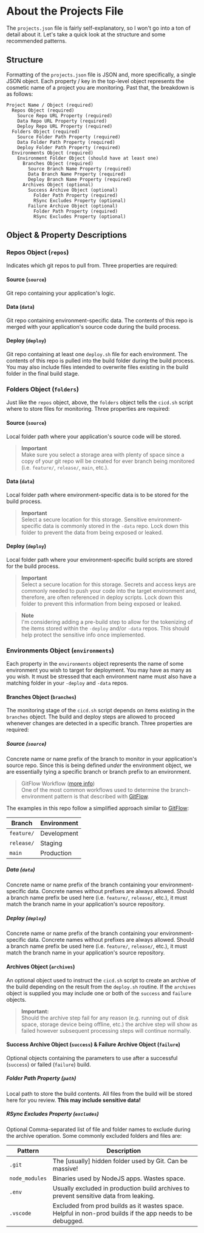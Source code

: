 # About the Projects File

The `projects.json` file is fairly self-explanatory, so I won't go into a ton of detail about it.  Let's take a quick look at the structure and some recommended patterns.

## Structure  

Formatting of the `projects.json` file is JSON and, more specifically, a single JSON object.  Each property / key in the top-level object represents the cosmetic name of a project you are monitoring.  Past that, the breakdown is as follows:

```
Project Name / Object (required)
  Repos Object (required)
    Source Repo URL Property (required)
    Data Repo URL Property (required)
    Deploy Repo URL Property (required)
  Folders Object (required)
    Source Folder Path Property (required)
    Data Folder Path Property (required)
    Deploy Folder Path Property (required)
  Environments Object (required)
    Environment Folder Object (should have at least one)
      Branches Object (required)
        Source Branch Name Property (required)
        Data Branch Name Property (required)
        Deploy Branch Name Property (required)
      Archives Object (optional)
        Success Archive Object (optional)
          Folder Path Property (required)
          RSync Excludes Property (optional)
        Failure Archive Object (optional)
          Folder Path Property (required)
          RSync Excludes Property (optional)
```

## Object & Property Descriptions  

### Repos Object (`repos`)  

Indicates which git repos to pull from.  Three properties are required:

#### Source (`source`)

Git repo containing your application's logic.

#### Data (`data`)

Git repo containing environment-specific data.  The contents of this repo is merged with your application's source code during the build process.

#### Deploy (`deploy`)

Git repo containing at least one `deploy.sh` file for each environment.  The contents of this repo is pulled into the build folder during the build process.  You may also include files intended to overwrite files existing in the build folder in the final build stage.

### Folders Object (`folders`)  

Just like the `repos` object, above, the `folders` object tells the `cicd.sh` script where to store files for monitoring. Three properties are required:

#### Source (`source`)

Local folder path where your application's source code will be stored.

> **Important**  
> Make sure you select a storage area with plenty of space since a copy of your git repo will be created for ever branch being monitored (i.e. `feature/`, `release/`, `main`, etc.).

#### Data (`data`)

Local folder path where environment-specific data is to be stored for the build process.

> **Important**  
> Select a secure location for this storage.  Sensitive environment-specific data is commonly stored in the `-data` repo.  Lock down this folder to prevent the data from being exposed or leaked.

#### Deploy (`deploy`)

Local folder path where your environment-specific build scripts are stored for the build process.

> **Important**  
> Select a secure location for this storage.  Secrets and access keys are commonly needed to push your code into the target environment and, therefore, are often referenced in deploy scripts.  Lock down this folder to prevent this information from being exposed or leaked.

> **Note**  
> I'm considering adding a pre-build step to allow for the tokenizing of the items stored within the `-deploy` and/or `-data` repos.  This should help protect the sensitive info once implemented. 

### Environments Object (`environments`)  

Each property in the `environments` object represents the name of some environment you wish to target for deployment.  You may have as many as you wish.  It must be stressed that each environment name must also have a matching folder in your `-deploy` and `-data` repos.

#### Branches Object (`branches`)  

The monitoring stage of the `cicd.sh` script depends on items existing in the `branches` object.  The build and deploy steps are allowed to proceed whenever changes are detected in a specific branch.  Three properties are required:

##### Source (`source`)

Concrete name or name prefix of the branch to monitor in your application's source repo.  Since this is being defined _under_ the environment object, we are essentially tying a specific branch or branch prefix to an environment.

> GitFlow Workflow ([more info](https://www.atlassian.com/git/tutorials/comparing-workflows/gitflow-workflow))  
> One of the most common workflows used to determine the branch-environment pattern is that described with [GitFlow](https://www.atlassian.com/git/tutorials/comparing-workflows/gitflow-workflow).  

The examples in this repo follow a simplified approach similar to [GitFlow](https://www.atlassian.com/git/tutorials/comparing-workflows/gitflow-workflow):  

| Branch | Environment |
|--|--|
| `feature/` | Development |
| `release/` | Staging |
| `main`  | Production |

##### Data (`data`)

Concrete name or name prefix of the branch containing your environment-specific data.  Concrete names without prefixes are always allowed.  Should a branch name prefix be used here (i.e. `feature/`, `release/`, etc.), it must match the branch name in your application's source repository.

##### Deploy (`deploy`)

Concrete name or name prefix of the branch containing your environment-specific data.  Concrete names without prefixes are always allowed.  Should a branch name prefix be used here (i.e. `feature/`, `release/`, etc.), it must match the branch name in your application's source repository.

#### Archives Object (`archives`)  

An optional object used to instruct the `cicd.sh` script to create an archive of the build depending on the result from the `deploy.sh` routine.  If the `archives` object is supplied you may include one or both of the `success` and `failure` objects.

> **Important:**  
> Should the archive step fail for any reason (e.g. running out of disk space, storage device being offline, etc.) the archive step will show as failed however subsequent processing steps will continue normally.

#### Success Archive Object (`success`) & Failure Archive Object (`failure`)  

Optional objects containing the parameters to use after a successful (`success`) or failed (`failure`) build.

##### Folder Path Property (`path`)  

Local path to store the build contents.  All files from the build will be stored here for you review.  **This may include sensitive data!**

##### RSync Excludes Property (`excludes`)  

Optional Comma-separated list of file and folder names to exclude during the archive operation.  Some commonly excluded folders and files are:

| Pattern |  Description  |
|--|--|
| `.git` | The [usually] hidden folder used by Git.  Can be massive! |
| `node_modules` | Binaries used by NodeJS apps.  Wastes space. |
| `.env` | Usually excluded in production build archives to prevent sensitive data from leaking. |
| `.vscode` | Excluded from prod builds as it wastes space.  Helpful in non-prod builds if the app needs to be debugged.  | 


